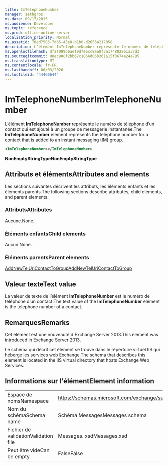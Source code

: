 ```yaml
---
title: ImTelephoneNumber
manager: sethgros
ms.date: 09/17/2015
ms.audience: Developer
ms.topic: reference
ms.prod: office-online-server
localization_priority: Normal
ms.assetid: 78ed7503-7d65-45e8-b1b0-d26534217058
description: L’élément ImTelephoneNumber représente le numéro de téléphone d’un contact qui est ajouté à un groupe de messagerie instantanée.
ms.openlocfilehash: df2f089b6aef9dfe6cc8aa8f3a1748029b1a37d3
ms.sourcegitcommit: 88ec988f2bb67c1866d06b361615f3674a24e795
ms.translationtype: MT
ms.contentlocale: fr-FR
ms.lasthandoff: 06/03/2020
ms.locfileid: "44460644"
---
```

# <a name="imtelephonenumber"></a><span data-ttu-id="8d818-103">ImTelephoneNumber</span><span class="sxs-lookup"><span data-stu-id="8d818-103">ImTelephoneNumber</span></span>

<span data-ttu-id="8d818-104">L’élément **ImTelephoneNumber** représente le numéro de téléphone d’un contact qui est ajouté à un groupe de messagerie instantanée.</span><span class="sxs-lookup"><span data-stu-id="8d818-104">The **ImTelephoneNumber** element represents the telephone number for a contact that is added to an instant messaging (IM) group.</span></span> 
  
```XML
<ImTelephoneNumber></ImTelephoneNumber>
```

 <span data-ttu-id="8d818-105">**NonEmptyStringType**</span><span class="sxs-lookup"><span data-stu-id="8d818-105">**NonEmptyStringType**</span></span>
## <a name="attributes-and-elements"></a><span data-ttu-id="8d818-106">Attributs et éléments</span><span class="sxs-lookup"><span data-stu-id="8d818-106">Attributes and elements</span></span>

<span data-ttu-id="8d818-107">Les sections suivantes décrivent les attributs, les éléments enfants et les éléments parents.</span><span class="sxs-lookup"><span data-stu-id="8d818-107">The following sections describe attributes, child elements, and parent elements.</span></span>
  
### <a name="attributes"></a><span data-ttu-id="8d818-108">Attributs</span><span class="sxs-lookup"><span data-stu-id="8d818-108">Attributes</span></span>

<span data-ttu-id="8d818-109">Aucune.</span><span class="sxs-lookup"><span data-stu-id="8d818-109">None.</span></span>
  
### <a name="child-elements"></a><span data-ttu-id="8d818-110">Éléments enfants</span><span class="sxs-lookup"><span data-stu-id="8d818-110">Child elements</span></span>

<span data-ttu-id="8d818-111">Aucun.</span><span class="sxs-lookup"><span data-stu-id="8d818-111">None.</span></span>
  
### <a name="parent-elements"></a><span data-ttu-id="8d818-112">Éléments parents</span><span class="sxs-lookup"><span data-stu-id="8d818-112">Parent elements</span></span>

[<span data-ttu-id="8d818-113">AddNewTelUriContactToGroup</span><span class="sxs-lookup"><span data-stu-id="8d818-113">AddNewTelUriContactToGroup</span></span>](addnewteluricontacttogroup.md)
  
## <a name="text-value"></a><span data-ttu-id="8d818-114">Valeur texte</span><span class="sxs-lookup"><span data-stu-id="8d818-114">Text value</span></span>

<span data-ttu-id="8d818-115">La valeur de texte de l’élément **ImTelephoneNumber** est le numéro de téléphone d’un contact.</span><span class="sxs-lookup"><span data-stu-id="8d818-115">The text value of the **ImTelephoneNumber** element is the telephone number of a contact.</span></span> 
  
## <a name="remarks"></a><span data-ttu-id="8d818-116">Remarques</span><span class="sxs-lookup"><span data-stu-id="8d818-116">Remarks</span></span>

<span data-ttu-id="8d818-117">Cet élément est une nouveauté d'Exchange Server 2013.</span><span class="sxs-lookup"><span data-stu-id="8d818-117">This element was introduced in Exchange Server 2013.</span></span>
  
<span data-ttu-id="8d818-118">Le schéma qui décrit cet élément se trouve dans le répertoire virtuel IIS qui héberge les services web Exchange.</span><span class="sxs-lookup"><span data-stu-id="8d818-118">The schema that describes this element is located in the IIS virtual directory that hosts Exchange Web Services.</span></span>
  
## <a name="element-information"></a><span data-ttu-id="8d818-119">Informations sur l'élément</span><span class="sxs-lookup"><span data-stu-id="8d818-119">Element information</span></span>

|||
|:-----|:-----|
|<span data-ttu-id="8d818-120">Espace de noms</span><span class="sxs-lookup"><span data-stu-id="8d818-120">Namespace</span></span>  <br/> |https://schemas.microsoft.com/exchange/services/2006/messages  <br/> |
|<span data-ttu-id="8d818-121">Nom du schéma</span><span class="sxs-lookup"><span data-stu-id="8d818-121">Schema name</span></span>  <br/> |<span data-ttu-id="8d818-122">Schéma Messages</span><span class="sxs-lookup"><span data-stu-id="8d818-122">Messages schema</span></span>  <br/> |
|<span data-ttu-id="8d818-123">Fichier de validation</span><span class="sxs-lookup"><span data-stu-id="8d818-123">Validation file</span></span>  <br/> |<span data-ttu-id="8d818-124">Messages. xsd</span><span class="sxs-lookup"><span data-stu-id="8d818-124">Messages.xsd</span></span>  <br/> |
|<span data-ttu-id="8d818-125">Peut être vide</span><span class="sxs-lookup"><span data-stu-id="8d818-125">Can be empty</span></span>  <br/> |<span data-ttu-id="8d818-126">False</span><span class="sxs-lookup"><span data-stu-id="8d818-126">False</span></span>  <br/> |
   

